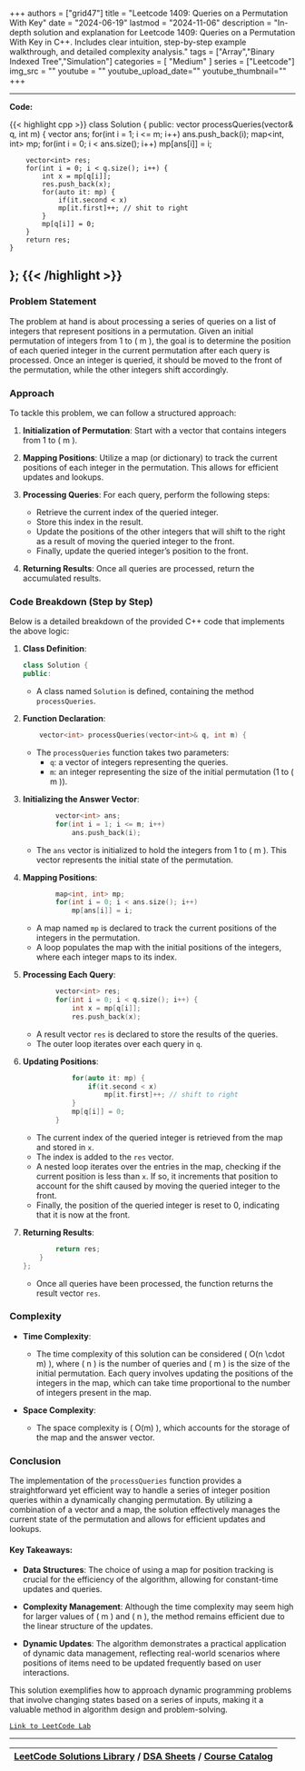 
+++
authors = ["grid47"]
title = "Leetcode 1409: Queries on a Permutation With Key"
date = "2024-06-19"
lastmod = "2024-11-06"
description = "In-depth solution and explanation for Leetcode 1409: Queries on a Permutation With Key in C++. Includes clear intuition, step-by-step example walkthrough, and detailed complexity analysis."
tags = ["Array","Binary Indexed Tree","Simulation"]
categories = [
    "Medium"
]
series = ["Leetcode"]
img_src = ""
youtube = ""
youtube_upload_date=""
youtube_thumbnail=""
+++



---
**Code:**

{{< highlight cpp >}}
class Solution {
public:
    vector<int> processQueries(vector<int>& q, int m) {
        vector<int> ans;
        for(int i = 1; i <= m; i++)
            ans.push_back(i);
        map<int, int> mp;
        for(int i = 0; i < ans.size(); i++)
            mp[ans[i]] = i;
        
        vector<int> res;
        for(int i = 0; i < q.size(); i++) {
            int x = mp[q[i]];
            res.push_back(x);
            for(auto it: mp) {
                if(it.second < x)
                mp[it.first]++; // shit to right
            }
            mp[q[i]] = 0;
        }
        return res;
    }
};
{{< /highlight >}}
---

### Problem Statement

The problem at hand is about processing a series of queries on a list of integers that represent positions in a permutation. Given an initial permutation of integers from 1 to \( m \), the goal is to determine the position of each queried integer in the current permutation after each query is processed. Once an integer is queried, it should be moved to the front of the permutation, while the other integers shift accordingly.

### Approach

To tackle this problem, we can follow a structured approach:

1. **Initialization of Permutation**: Start with a vector that contains integers from 1 to \( m \).

2. **Mapping Positions**: Utilize a map (or dictionary) to track the current positions of each integer in the permutation. This allows for efficient updates and lookups.

3. **Processing Queries**: For each query, perform the following steps:
   - Retrieve the current index of the queried integer.
   - Store this index in the result.
   - Update the positions of the other integers that will shift to the right as a result of moving the queried integer to the front.
   - Finally, update the queried integer’s position to the front.

4. **Returning Results**: Once all queries are processed, return the accumulated results.

### Code Breakdown (Step by Step)

Below is a detailed breakdown of the provided C++ code that implements the above logic:

1. **Class Definition**:
   ```cpp
   class Solution {
   public:
   ```

   - A class named `Solution` is defined, containing the method `processQueries`.

2. **Function Declaration**:
   ```cpp
       vector<int> processQueries(vector<int>& q, int m) {
   ```

   - The `processQueries` function takes two parameters:
     - `q`: a vector of integers representing the queries.
     - `m`: an integer representing the size of the initial permutation (1 to \( m \)).

3. **Initializing the Answer Vector**:
   ```cpp
           vector<int> ans;
           for(int i = 1; i <= m; i++)
               ans.push_back(i);
   ```

   - The `ans` vector is initialized to hold the integers from 1 to \( m \). This vector represents the initial state of the permutation.

4. **Mapping Positions**:
   ```cpp
           map<int, int> mp;
           for(int i = 0; i < ans.size(); i++)
               mp[ans[i]] = i;
   ```

   - A map named `mp` is declared to track the current positions of the integers in the permutation.
   - A loop populates the map with the initial positions of the integers, where each integer maps to its index.

5. **Processing Each Query**:
   ```cpp
           vector<int> res;
           for(int i = 0; i < q.size(); i++) {
               int x = mp[q[i]];
               res.push_back(x);
   ```

   - A result vector `res` is declared to store the results of the queries.
   - The outer loop iterates over each query in `q`.

6. **Updating Positions**:
   ```cpp
               for(auto it: mp) {
                   if(it.second < x)
                       mp[it.first]++; // shift to right
               }
               mp[q[i]] = 0;
           }
   ```

   - The current index of the queried integer is retrieved from the map and stored in `x`.
   - The index is added to the `res` vector.
   - A nested loop iterates over the entries in the map, checking if the current position is less than `x`. If so, it increments that position to account for the shift caused by moving the queried integer to the front.
   - Finally, the position of the queried integer is reset to 0, indicating that it is now at the front.

7. **Returning Results**:
   ```cpp
           return res;
       }
   };
   ```

   - Once all queries have been processed, the function returns the result vector `res`.

### Complexity

- **Time Complexity**:
  - The time complexity of this solution can be considered \( O(n \cdot m) \), where \( n \) is the number of queries and \( m \) is the size of the initial permutation. Each query involves updating the positions of the integers in the map, which can take time proportional to the number of integers present in the map.

- **Space Complexity**:
  - The space complexity is \( O(m) \), which accounts for the storage of the map and the answer vector.

### Conclusion

The implementation of the `processQueries` function provides a straightforward yet efficient way to handle a series of integer position queries within a dynamically changing permutation. By utilizing a combination of a vector and a map, the solution effectively manages the current state of the permutation and allows for efficient updates and lookups.

#### Key Takeaways:

- **Data Structures**: The choice of using a map for position tracking is crucial for the efficiency of the algorithm, allowing for constant-time updates and queries.

- **Complexity Management**: Although the time complexity may seem high for larger values of \( m \) and \( n \), the method remains efficient due to the linear structure of the updates.

- **Dynamic Updates**: The algorithm demonstrates a practical application of dynamic data management, reflecting real-world scenarios where positions of items need to be updated frequently based on user interactions.

This solution exemplifies how to approach dynamic programming problems that involve changing states based on a series of inputs, making it a valuable method in algorithm design and problem-solving.

[`Link to LeetCode Lab`](https://leetcode.com/problems/queries-on-a-permutation-with-key/description/)

---

| [LeetCode Solutions Library](https://grid47.xyz/leetcode/) / [DSA Sheets](https://grid47.xyz/sheets/) / [Course Catalog](https://grid47.xyz/courses/) |
| --- |
